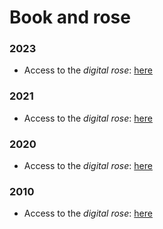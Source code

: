 # Book and rose


### 2023

* Access to the _digital rose_: [here](https://carleshf.itch.io/br2023)

### 2021

* Access to the _digital rose_: [here](https://carleshf.itch.io/br2021)

### 2020

* Access to the _digital rose_: [here](https://htmlpreview.github.io/?https://github.com/carleshf/book_and_rose/blob/master/br2020.html)

### 2010

* Access to the _digital rose_: [here](https://htmlpreview.github.io/?https://github.com/carleshf/book_and_rose/blob/master/br2019.html)
